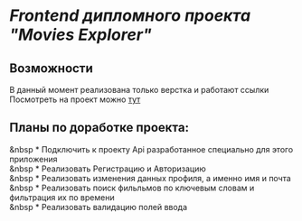 ***Frontend дипломного проекта "Movies Explorer"***
===================================================

## Возможности <br>
В данный момент реализована только верстка и работают ссылки<br>
Посмотреть на проект можно [тут](https://searchfilms.nomoredomains.rocks)  

## Планы по доработке проекта:<br>
&nbsp * Подключить к проекту Api разработанное специально для этого приложения<br>
&nbsp * Реализовать Регистрацию и Авторизацию<br>
&nbsp * Реализовать изменения данных профиля, а именно имя и почта<br>
&nbsp * Реализовать поиск фильльмов по ключевым словам и фильтрация их по времени<br>
&nbsp * Реализовать валидацию полей ввода<br>


